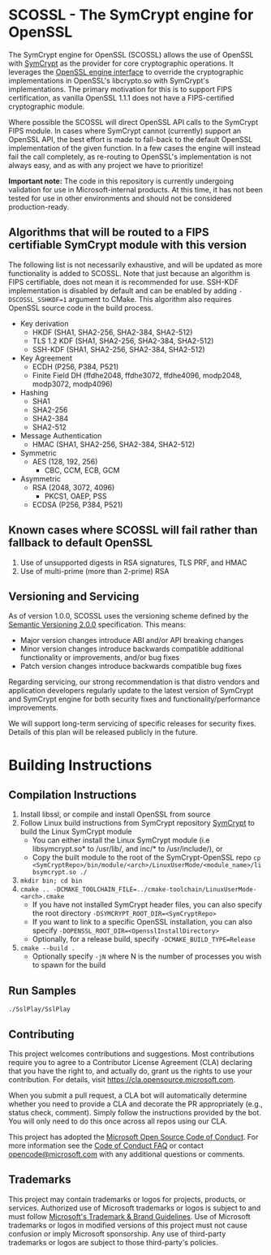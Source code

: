# SCOSSL - The SymCrypt engine for OpenSSL

The SymCrypt engine for OpenSSL (SCOSSL) allows the use of OpenSSL with [SymCrypt](https://github.com/Microsoft/SymCrypt) as the provider
for core cryptographic operations. It leverages the [OpenSSL engine interface](https://www.openssl.org/docs/man1.0.2/man3/engine.html) to
override the cryptographic implementations in OpenSSL's libcrypto.so with SymCrypt's implementations. The primary motivation for this is to
support FIPS certification, as vanilla OpenSSL 1.1.1 does not have a FIPS-certified cryptographic module.

Where possible the SCOSSL will direct OpenSSL API calls to the SymCrypt FIPS module. In cases where SymCrypt cannot (currently) support an
OpenSSL API, the best effort is made to fall-back to the default OpenSSL implementation of the given function. In a few cases the engine
will instead fail the call completely, as re-routing to OpenSSL's implementation is not always easy, and as with any project we have to
prioritize!

**Important note:** The code in this repository is currently undergoing validation for use in Microsoft-internal products. At this time, it
has not been tested for use in other environments and should not be considered production-ready.

## Algorithms that will be routed to a FIPS certifiable SymCrypt module with this version

The following list is not necessarily exhaustive, and will be updated as more functionality is added to SCOSSL.
Note that just because an algorithm is FIPS certifiable, does not mean it is recommended for use. SSH-KDF implementation is disabled by default and can be enabled by adding `-DSCOSSL_SSHKDF=1` argument to CMake. This algorithm also requires OpenSSL source code in the build process.

 + Key derivation
   + HKDF (SHA1, SHA2-256, SHA2-384, SHA2-512)
   + TLS 1.2 KDF (SHA1, SHA2-256, SHA2-384, SHA2-512)
   + SSH-KDF (SHA1, SHA2-256, SHA2-384, SHA2-512)
 + Key Agreement
   + ECDH (P256, P384, P521)
   + Finite Field DH (ffdhe2048, ffdhe3072, ffdhe4096, modp2048, modp3072, modp4096)
 + Hashing
   + SHA1
   + SHA2-256
   + SHA2-384
   + SHA2-512
 + Message Authentication
   + HMAC (SHA1, SHA2-256, SHA2-384, SHA2-512)
 + Symmetric
   + AES (128, 192, 256)
     + CBC, CCM, ECB, GCM
 + Asymmetric
   + RSA (2048, 3072, 4096)
     + PKCS1, OAEP, PSS
   + ECDSA (P256, P384, P521)

## Known cases where SCOSSL will fail rather than fallback to default OpenSSL

1. Use of unsupported digests in RSA signatures, TLS PRF, and HMAC
2. Use of multi-prime (more than 2-prime) RSA

## Versioning and Servicing

As of version 1.0.0, SCOSSL uses the versioning scheme defined by the [Semantic Versioning 2.0.0](https://semver.org/spec/v2.0.0.html) specification. This means:

- Major version changes introduce ABI and/or API breaking changes
- Minor version changes introduce backwards compatible additional functionality or improvements, and/or bug fixes
- Patch version changes introduce backwards compatible bug fixes

Regarding servicing, our strong recommendation is that distro vendors and application developers regularly
update to the latest version of SymCrypt and SymCrypt engine for both security fixes and
functionality/performance improvements.

We will support long-term servicing of specific releases for security fixes. Details of this plan will be
released publicly in the future.

# Building Instructions
## Compilation Instructions

1. Install libssl, or compile and install OpenSSL from source
2. Follow Linux build instructions from SymCrypt repository [SymCrypt](https://github.com/Microsoft/SymCrypt) to build the Linux SymCrypt module
    * You can either install the Linux SymCrypt module (i.e libsymcrypt.so* to /usr/lib/, and inc/* to /usr/include/), or
    * Copy the built module to the root of the SymCrypt-OpenSSL repo `cp <SymCryptRepo>/bin/module/<arch>/LinuxUserMode/<module_name>/libsymcrypt.so ./`
3. `mkdir bin; cd bin`
4. `cmake .. -DCMAKE_TOOLCHAIN_FILE=../cmake-toolchain/LinuxUserMode-<arch>.cmake`
    * If you have not installed SymCrypt header files, you can also specify the root directory `-DSYMCRYPT_ROOT_DIR=<SymCryptRepo>`
    * If you want to link to a specific OpenSSL installation, you can also specify `-DOPENSSL_ROOT_DIR=<OpensslInstallDirectory>`
    * Optionally, for a release build, specify `-DCMAKE_BUILD_TYPE=Release`
5. `cmake --build .`
    * Optionally specify `-jN` where N is the number of processes you wish to spawn for the build

## Run Samples
```
./SslPlay/SslPlay
```

## Contributing

This project welcomes contributions and suggestions.  Most contributions require you to agree to a
Contributor License Agreement (CLA) declaring that you have the right to, and actually do, grant us
the rights to use your contribution. For details, visit https://cla.opensource.microsoft.com.

When you submit a pull request, a CLA bot will automatically determine whether you need to provide
a CLA and decorate the PR appropriately (e.g., status check, comment). Simply follow the instructions
provided by the bot. You will only need to do this once across all repos using our CLA.

This project has adopted the [Microsoft Open Source Code of Conduct](https://opensource.microsoft.com/codeofconduct/).
For more information see the [Code of Conduct FAQ](https://opensource.microsoft.com/codeofconduct/faq/) or
contact [opencode@microsoft.com](mailto:opencode@microsoft.com) with any additional questions or comments.

## Trademarks

This project may contain trademarks or logos for projects, products, or services. Authorized use of Microsoft
trademarks or logos is subject to and must follow
[Microsoft's Trademark & Brand Guidelines](https://www.microsoft.com/en-us/legal/intellectualproperty/trademarks/usage/general).
Use of Microsoft trademarks or logos in modified versions of this project must not cause confusion or imply Microsoft sponsorship.
Any use of third-party trademarks or logos are subject to those third-party's policies.
